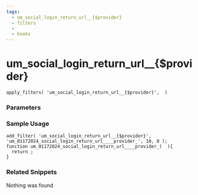 ```yaml
---
tags: 
  - um_social_login_return_url__{$provider}
  - filters
  - 
  - hooks
---
```

# um\_social\_login\_return\_url\_\_{$provider}

``` php:no-line-numbers
apply_filters( 'um_social_login_return_url__{$provider}',  )
```
<div class='hook-sep'></div>

### Parameters

<div class='hook-sep'></div>



### Sample Usage

``` php:no-line-numbers
add_filter( 'um_social_login_return_url__{$provider}', 'um_01172024_social_login_return_url____provider_', 10, 0 );
function um_01172024_social_login_return_url____provider_(  ){
  return ;
}
```
<div class='hook-sep'></div>



### Related Snippets

Nothing was found

